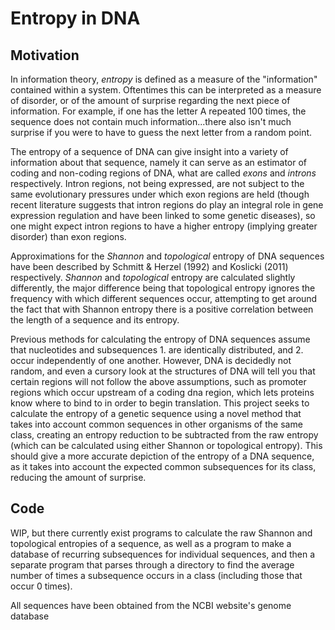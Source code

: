 # Entropy in DNA

## Motivation

In information theory, *entropy* is defined as a measure of the
"information" contained within a system. Oftentimes this can be
interpreted as a measure of disorder, or of the amount of surprise
regarding the next piece of information. For example, if one has the
letter A repeated 100 times, the sequence does not contain much
information...there also isn't much surprise if you were to have to
guess the next letter from a random point.

The entropy of a sequence of DNA can give insight into a variety of
information about that sequence, namely it can serve as an estimator
of coding and non-coding regions of DNA, what are called *exons* and
*introns* respectively. Intron regions, not being expressed, are not
subject to the same evolutionary pressures under which exon regions
are held (though recent literature suggests that intron regions do
play an integral role in gene expression regulation and have been
linked to some genetic diseases), so one might expect intron regions
to have a higher entropy (implying greater disorder) than exon
regions.

Approximations for the *Shannon* and *topological* entropy of DNA
sequences have been described by Schmitt & Herzel (1992) and Koslicki
(2011) respectively. *Shannon* and *topological* entropy are
calculated slightly differently, the major difference being that
topological entropy ignores the frequency with which different
sequences occur, attempting to get around the fact that with Shannon
entropy there is a positive correlation between the length of a
sequence and its entropy.

Previous methods for calculating the entropy of DNA sequences assume
that nucleotides and subsequences 1. are identically distributed, and
2. occur independently of one another. However, DNA is decidedly not
random, and even a cursory look at the structures of DNA will tell you
that certain regions will not follow the above assumptions, such as
promoter regions which occur upstream of a coding dna region, which
lets proteins know where to bind to in order to begin translation.
This project seeks to calculate the entropy of a genetic sequence
using a novel method that takes into account common sequences in other
organisms of the same class, creating an entropy reduction to be
subtracted from the raw entropy (which can be calculated using either
Shannon or topological entropy). This should give a more accurate
depiction of the entropy of a DNA sequence, as it takes into account
the expected common subsequences for its class, reducing the amount of
surprise.


## Code

WIP, but there currently exist programs to calculate the raw
Shannon and topological entropies of a sequence, as well as a program
to make a database of recurring subsequences for individual sequences,
and then a separate program that parses through a directory to find
the average number of times a subsequence occurs in a class (including
those that occur 0 times).

All sequences have been obtained from the NCBI website's genome database